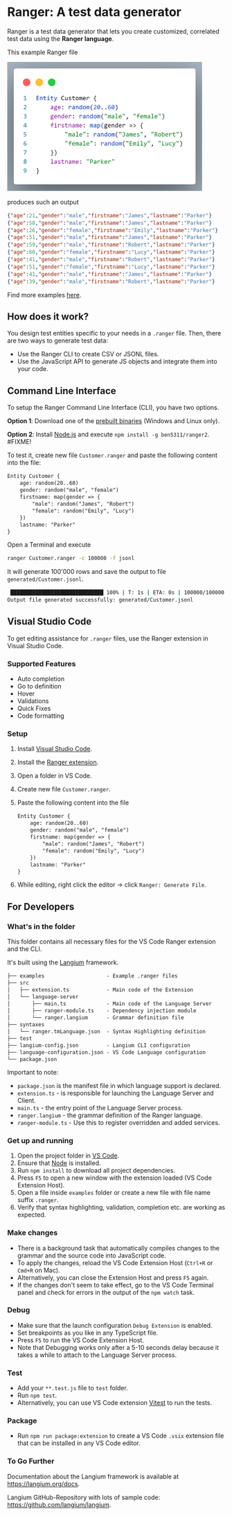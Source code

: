 # Ranger: A test data generator

Ranger is a test data generator that lets you create customized, correlated test data using the  **Ranger language**.

This example Ranger file

<!-- markdownlint-disable MD033 -->
<img src="https://raw.githubusercontent.com/ben5311/ranger2/main/images/example.png" alt="Example Ranger file" width="450"/>

produces such an output

```json
{"age":21,"gender":"male","firstname":"James","lastname":"Parker"}
{"age":58,"gender":"male","firstname":"James","lastname":"Parker"}
{"age":26,"gender":"female","firstname":"Emily","lastname":"Parker"}
{"age":51,"gender":"male","firstname":"James","lastname":"Parker"}
{"age":59,"gender":"male","firstname":"Robert","lastname":"Parker"}
{"age":60,"gender":"female","firstname":"Lucy","lastname":"Parker"}
{"age":41,"gender":"male","firstname":"Robert","lastname":"Parker"}
{"age":51,"gender":"female","firstname":"Lucy","lastname":"Parker"}
{"age":41,"gender":"male","firstname":"James","lastname":"Parker"}
{"age":39,"gender":"male","firstname":"Robert","lastname":"Parker"}
```

Find more examples [here](examples).

## How does it work?

You design test entities specific to your needs in a `.ranger` file. Then, there are two ways to generate test data:

* Use the Ranger CLI to create CSV or JSONL files.
* Use the JavaScript API to generate JS objects and integrate them into your code.

## Command Line Interface

To setup the Ranger Command Line Interface (CLI), you have two options.

**Option 1**: Download one of the [prebuilt binaries](https://github.com/ben5311/ranger2/releases) (Windows and Linux  only).

**Option 2**: Install [Node.js](https://nodejs.org/) and execute `npm install -g ben5311/ranger2`. #FIXME!

To test it, create new file `Customer.ranger` and paste the following content into the file:

```ranger
Entity Customer {
    age: random(20..60)
    gender: random("male", "female")
    firstname: map(gender => {
        "male": random("James", "Robert")
        "female": random("Emily", "Lucy")
    })
    lastname: "Parker"
}
```

Open a Terminal and execute

```bash
ranger Customer.ranger -c 100000 -f jsonl
```

It will generate 100'000 rows and save the output to file `generated/Customer.jsonl`.

```bash
 ██████████████████████████████ 100% | T: 1s | ETA: 0s | 100000/100000
Output file generated successfully: generated/Customer.jsonl
```

## Visual Studio Code

To get editing assistance for `.ranger` files, use the Ranger extension in Visual Studio Code.

### Supported Features

* Auto completion
* Go to definition
* Hover
* Validations
* Quick Fixes
* Code formatting

### Setup

1. Install [Visual Studio Code](https://code.visualstudio.com/).
2. Install the [Ranger extension](https://marketplace.visualstudio.com/items?itemName=bheimann.ranger).
3. Open a folder in VS Code.
4. Create new file `Customer.ranger`.
5. Paste the following content into the file

    ```ranger
    Entity Customer {
        age: random(20..60)
        gender: random("male", "female")
        firstname: map(gender => {
            "male": random("James", "Robert")
            "female": random("Emily", "Lucy")
        })
        lastname: "Parker"
    }
    ```

6. While editing, right click the editor -> click `Ranger: Generate File`.

## For Developers

### What's in the folder

This folder contains all necessary files for the VS Code Ranger extension and the CLI.

It's built using the [Langium](https://langium.org/) framework.

```text
├── examples                    - Example .ranger files
├── src                 
│   ├── extension.ts            - Main code of the Extension
│   └── language-server         
│       ├── main.ts             - Main code of the Language Server
│       ├── ranger-module.ts    - Dependency injection module
│       └── ranger.langium      - Grammar definition file
├── syntaxes
│   └── ranger.tmLanguage.json  - Syntax Highlighting definition
├── test
├── langium-config.json         - Langium CLI configuration
├── language-configuration.json - VS Code Language configuration
└── package.json                
```

Important to note:

* `package.json` is the manifest file in which language support is declared.
* `extension.ts` - is responsible for launching the Language Server and Client.
* `main.ts` - the entry point of the Language Server process.
* `ranger.langium` - the grammar definition of the Ranger language.
* `ranger-module.ts` - Use this to register overridden and added services.

### Get up and running

1. Open the project folder in [VS Code](https://code.visualstudio.com/).
2. Ensure that [Node](https://nodejs.org/en/download/) is installed.
3. Run `npm install` to download all project dependencies.
4. Press `F5` to open a new window with the extension loaded (VS Code Extension Host).
5. Open a file inside `examples` folder or create a new file with file name suffix `.ranger`.
6. Verify that syntax highlighting, validation, completion etc. are working as expected.

### Make changes

* There is a background task that automatically compiles changes to the grammar
and the source code into JavaScript code.
* To apply the changes, reload the VS Code Extension Host (`Ctrl+R` or `Cmd+R` on Mac).
* Alternatively, you can close the Extension Host and press `F5` again.
* If the changes don't seem to take effect, go to the VS Code Terminal panel and check for errors in the output of the `npm watch` task.

### Debug

* Make sure that the launch configuration `Debug Extension` is enabled.
* Set breakpoints as you like in any TypeScript file.
* Press `F5` to run the VS Code Extension Host.
* Note that Debugging works only after a 5-10 seconds delay because it takes a while to attach to the Language Server process.

### Test

* Add your `**.test.js` file to `test` folder.
* Run `npm test`.
* Alternatively, you can use VS Code extension [Vitest](https://marketplace.visualstudio.com/items?itemName=ZixuanChen.vitest-explorer) to run the tests.

### Package

* Run `npm run package:extension` to create a VS Code `.vsix` extension file that can be installed in any VS Code editor.

### To Go Further

Documentation about the Langium framework is available at <https://langium.org/docs>.

Langium GitHub-Repository with lots of sample code: <https://github.com/langium/langium>.

